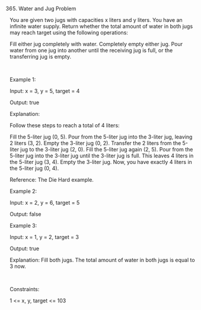 365. Water and Jug Problem

You are given two jugs with capacities x liters and y liters. You have an infinite water supply. Return whether the total amount of water in both jugs may reach target using the following operations:

Fill either jug completely with water.
Completely empty either jug.
Pour water from one jug into another until the receiving jug is full, or the transferring jug is empty.

 

Example 1:

Input: x = 3, y = 5, target = 4

Output: true

Explanation:

Follow these steps to reach a total of 4 liters:

Fill the 5-liter jug (0, 5).
Pour from the 5-liter jug into the 3-liter jug, leaving 2 liters (3, 2).
Empty the 3-liter jug (0, 2).
Transfer the 2 liters from the 5-liter jug to the 3-liter jug (2, 0).
Fill the 5-liter jug again (2, 5).
Pour from the 5-liter jug into the 3-liter jug until the 3-liter jug is full. This leaves 4 liters in the 5-liter jug (3, 4).
Empty the 3-liter jug. Now, you have exactly 4 liters in the 5-liter jug (0, 4).

Reference: The Die Hard example.

Example 2:

Input: x = 2, y = 6, target = 5

Output: false

Example 3:

Input: x = 1, y = 2, target = 3

Output: true

Explanation: Fill both jugs. The total amount of water in both jugs is equal to 3 now.

 

Constraints:

1 <= x, y, target <= 103